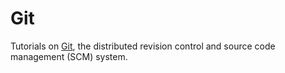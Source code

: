 # Git

Tutorials on [Git](http://git-scm.com/), the distributed revision control and source code management (SCM) system.
